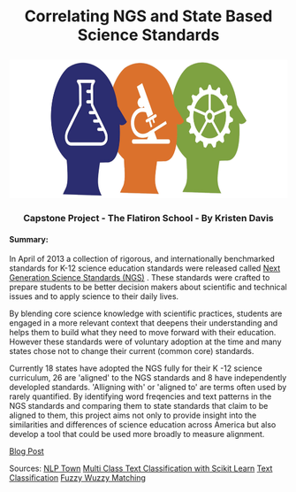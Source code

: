 # <p align="center"> Correlating NGS and State Based Science Standards <p align="center">

<p align="center">
  <img width="600" height="250" src="/Images/NGSS.png">
<p align="center">
 
 [](/Images/NGSS.png) 
 
### <p align="center"> Capstone Project - The Flatiron School - By Kristen Davis <p align="center">

#### Summary:  
In April of 2013 a collection of rigorous, and internationally benchmarked standards for K-12 science education standards were released called [Next Generation Science Standards (NGS)](https://www.nextgenscience.org/) . These standards were crafted to prepare students to be better decision makers about scientific and technical issues and to apply science to their daily lives.  

By blending core science knowledge with scientific practices, students are engaged in a more relevant context that deepens their understanding and helps them to build what they need to move forward with their education. However these standards were of voluntary adoption at the time and many states chose not to change their current (common core) standards. 

Currently 18 states have adopted the NGS fully for their K -12 science curriculum, 26 are 'aligned' to the NGS standards and 8 have independently developled standards. 'Alligning with' or 'aligned to' are terms often used by rarely quantified. By identifying word freqencies and text patterns in the NGS standards and comparing them to state standards that claim to be aligned to them, this project aims not only to provide insight into the similarities and differences of science education across America but also develop a tool that could be used more broadly to measure alignment. 

 
 
 [Blog Post](https://kristendavis27.medium.com/wordcloud-style-guide-2f348a03a7f8)


Sources: 
[NLP Town](https://github.com/nlptown/nlp-notebooks/blob/master/An%20Introduction%20to%20Word%20Embeddings.ipynb) 
[Multi Class Text Classification with Scikit Learn](https://towardsdatascience.com/multi-class-text-classification-with-scikit-learn-12f1e60e0a9f) 
[Text Classification](http://brandonrose.org/clustering) 
[Fuzzy Wuzzy Matching](https://medium.com/@jmcneilkeller/text-matching-with-fuzzywuzzy-6600eb32c530)
